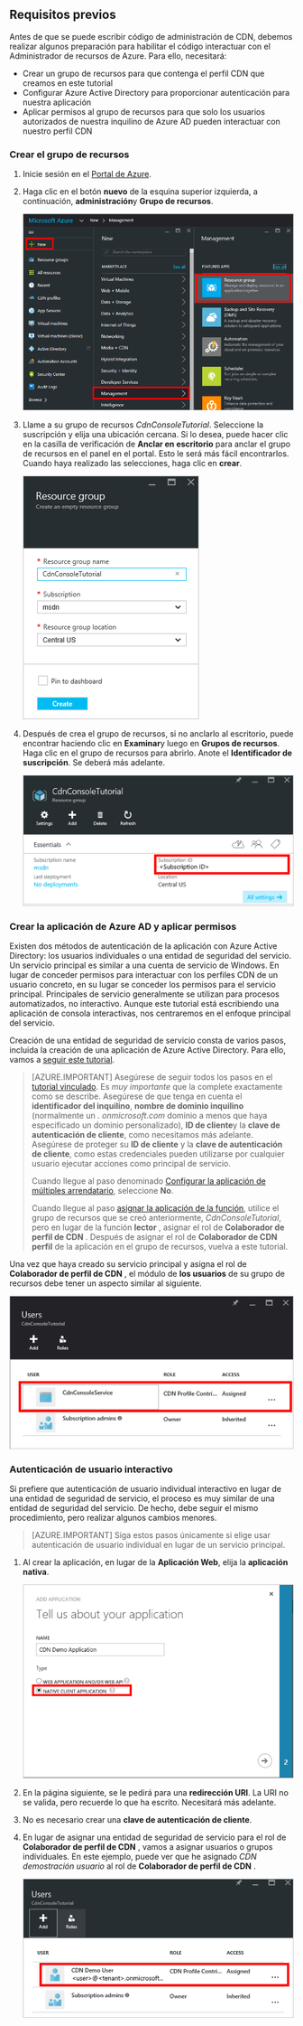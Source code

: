 ## <a name="prerequisites"></a>Requisitos previos

Antes de que se puede escribir código de administración de CDN, debemos realizar algunos preparación para habilitar el código interactuar con el Administrador de recursos de Azure.  Para ello, necesitará:

* Crear un grupo de recursos para que contenga el perfil CDN que creamos en este tutorial
* Configurar Azure Active Directory para proporcionar autenticación para nuestra aplicación
* Aplicar permisos al grupo de recursos para que solo los usuarios autorizados de nuestra inquilino de Azure AD pueden interactuar con nuestro perfil CDN

### <a name="creating-the-resource-group"></a>Crear el grupo de recursos

1. Inicie sesión en el [Portal de Azure](https://portal.azure.com).

2. Haga clic en el botón **nuevo** de la esquina superior izquierda, a continuación, **administración**y **Grupo de recursos**.
    
    ![Crear un nuevo grupo de recursos](./media/cdn-app-dev-prep/cdn-new-rg-1-include.png)

3. Llame a su grupo de recursos *CdnConsoleTutorial*.  Seleccione la suscripción y elija una ubicación cercana.  Si lo desea, puede hacer clic en la casilla de verificación de **Anclar en escritorio** para anclar el grupo de recursos en el panel en el portal.  Esto le será más fácil encontrarlos.  Cuando haya realizado las selecciones, haga clic en **crear**.

    ![El grupo de recursos de nombres](./media/cdn-app-dev-prep/cdn-new-rg-2-include.png)

4. Después de crea el grupo de recursos, si no anclarlo al escritorio, puede encontrar haciendo clic en **Examinar**y luego en **Grupos de recursos**.  Haga clic en el grupo de recursos para abrirlo.  Anote el **Identificador de suscripción**.  Se deberá más adelante.

    ![El grupo de recursos de nombres](./media/cdn-app-dev-prep/cdn-subscription-id-include.png)

### <a name="creating-the-azure-ad-application-and-applying-permissions"></a>Crear la aplicación de Azure AD y aplicar permisos

Existen dos métodos de autenticación de la aplicación con Azure Active Directory: los usuarios individuales o una entidad de seguridad del servicio. Un servicio principal es similar a una cuenta de servicio de Windows.  En lugar de conceder permisos para interactuar con los perfiles CDN de un usuario concreto, en su lugar se conceder los permisos para el servicio principal.  Principales de servicio generalmente se utilizan para procesos automatizados, no interactivo.  Aunque este tutorial está escribiendo una aplicación de consola interactivas, nos centraremos en el enfoque principal del servicio.

Creación de una entidad de seguridad de servicio consta de varios pasos, incluida la creación de una aplicación de Azure Active Directory.  Para ello, vamos a [seguir este tutorial](../articles/resource-group-create-service-principal-portal.md).

> [AZURE.IMPORTANT] Asegúrese de seguir todos los pasos en el [tutorial vinculado](../articles/resource-group-create-service-principal-portal.md).  Es *muy importante* que la complete exactamente como se describe.  Asegúrese de que tenga en cuenta el **identificador del inquilino**, **nombre de dominio inquilino** (normalmente un *. onmicrosoft.com* dominio a menos que haya especificado un dominio personalizado), **ID de cliente**y la **clave de autenticación de cliente**, como necesitamos más adelante.  Asegúrese de proteger su **ID de cliente** y la **clave de autenticación de cliente**, como estas credenciales pueden utilizarse por cualquier usuario ejecutar acciones como principal de servicio. 
>   
> Cuando llegue al paso denominado [Configurar la aplicación de múltiples arrendatario](../articles/resource-group-create-service-principal-portal.md#configure-multi-tenant-application), seleccione **No**.
> 
> Cuando llegue al paso [asignar la aplicación de la función](../articles/resource-group-create-service-principal-portal.md#assign-application-to-role), utilice el grupo de recursos que se creó anteriormente, *CdnConsoleTutorial*, pero en lugar de la función **lector** , asignar el rol de **Colaborador de perfil de CDN** .  Después de asignar el rol de **Colaborador de CDN perfil** de la aplicación en el grupo de recursos, vuelva a este tutorial. 

Una vez que haya creado su servicio principal y asigna el rol de **Colaborador de perfil de CDN** , el módulo de **los usuarios** de su grupo de recursos debe tener un aspecto similar al siguiente.

![Módulo de usuarios](./media/cdn-app-dev-prep/cdn-service-principal-include.png)


### <a name="interactive-user-authentication"></a>Autenticación de usuario interactivo

Si prefiere que autenticación de usuario individual interactivo en lugar de una entidad de seguridad de servicio, el proceso es muy similar de una entidad de seguridad del servicio.  De hecho, debe seguir el mismo procedimiento, pero realizar algunos cambios menores.

> [AZURE.IMPORTANT] Siga estos pasos únicamente si elige usar autenticación de usuario individual en lugar de un servicio principal.

1. Al crear la aplicación, en lugar de la **Aplicación Web**, elija la **aplicación nativa**. 
    
    ![Aplicación nativa](./media/cdn-app-dev-prep/cdn-native-application-include.png)
    
2. En la página siguiente, se le pedirá para una **redirección URI**.  La URI no se valida, pero recuerde lo que ha escrito.  Necesitará más adelante. 

3. No es necesario crear una **clave de autenticación de cliente**.

4. En lugar de asignar una entidad de seguridad de servicio para el rol de **Colaborador de perfil de CDN** , vamos a asignar usuarios o grupos individuales.  En este ejemplo, puede ver que he asignado *CDN demostración usuario* al rol de **Colaborador de perfil de CDN** .  
    
    ![Acceso de usuarios individuales](./media/cdn-app-dev-prep/cdn-aad-user-include.png)

